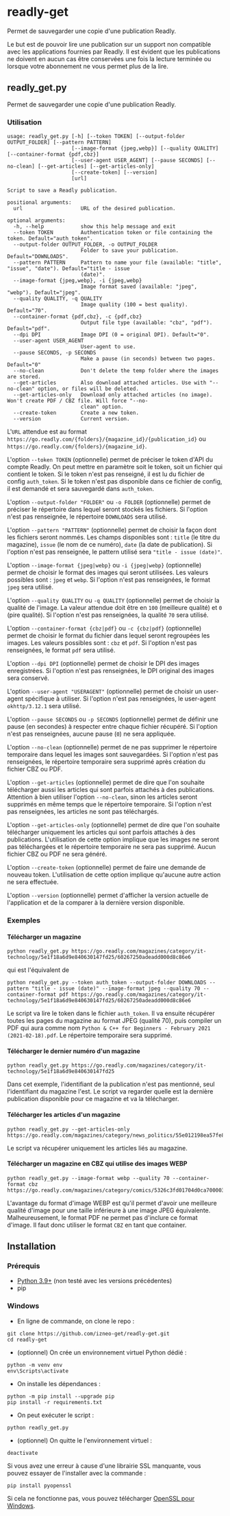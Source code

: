 # readly-get
Permet de sauvegarder une copie d'une publication Readly.

Le but est de pouvoir lire une publication sur un support non compatible avec les applications fournies par Readly. 
Il est évident que les publications ne doivent en aucun cas être conservées une fois la lecture terminée ou lorsque votre abonnement ne vous permet plus de la lire. 
 
## readly_get.py
Permet de sauvegarder une copie d'une publication Readly. 
 
### Utilisation
```
usage: readly_get.py [-h] [--token TOKEN] [--output-folder OUTPUT_FOLDER] [--pattern PATTERN]
                     [--image-format {jpeg,webp}] [--quality QUALITY] [--container-format {pdf,cbz}]
                     [--user-agent USER_AGENT] [--pause SECONDS] [--no-clean] [--get-articles] [--get-articles-only]
                     [--create-token] [--version]
                     [url]

Script to save a Readly publication.

positional arguments:
  url                   URL of the desired publication.

optional arguments:
  -h, --help            show this help message and exit
  --token TOKEN         Authentication token or file containing the token. Default="auth_token".
  --output-folder OUTPUT_FOLDER, -o OUTPUT_FOLDER
                        Folder to save your publication. Default="DOWNLOADS".
  --pattern PATTERN     Pattern to name your file (available: "title", "issue", "date"). Default="title - issue
                        (date)".
  --image-format {jpeg,webp}, -i {jpeg,webp}
                        Image format saved (available: "jpeg", "webp"). Default="jpeg".
  --quality QUALITY, -q QUALITY
                        Image quality (100 = best quality). Default="70".
  --container-format {pdf,cbz}, -c {pdf,cbz}
                        Output file type (available: "cbz", "pdf"). Default="pdf".
  --dpi DPI             Image DPI (0 = original DPI). Default="0".
  --user-agent USER_AGENT
                        User-agent to use.
  --pause SECONDS, -p SECONDS
                        Make a pause (in seconds) between two pages. Default="0"
  --no-clean            Don't delete the temp folder where the images are stored.
  --get-articles        Also download attached articles. Use with "--no-clean" option, or files will be deleted.
  --get-articles-only   Download only attached articles (no image). Won't create PDF / CBZ file. Will force "--no-
                        clean" option.
  --create-token        Create a new token.
  --version             Current version.
```

L'`URL` attendue est au format `https://go.readly.com/{folders}/{magazine_id}/{publication_id}` ou `https://go.readly.com/{folders}/{magazine_id}`.

L'option `--token TOKEN` (optionnelle) permet de préciser le token d'API du compte Readly. On peut mettre en paramètre soit le token, soit un fichier qui contient le token. 
Si le token n'est pas renseigné, il est lu du fichier de config `auth_token`. 
Si le token n'est pas disponible dans ce fichier de config, il est demandé et sera sauvegardé dans `auth_token`. 

L'option `--output-folder "FOLDER"` ou `-o FOLDER` (optionnelle) permet de préciser le répertoire dans lequel seront stockés les fichiers. 
Si l'option n'est pas renseignée, le répertoire `DOWNLOADS` sera utilisé. 

L'option `--pattern "PATTERN"` (optionnelle) permet de choisir la façon dont les fichiers seront nommés. 
Les champs disponibles sont : `title` (le titre du magazine), `issue` (le nom de ce numéro), `date` (la date de publication). 
Si l'option n'est pas renseignée, le pattern utilisé sera `"title - issue (date)"`. 

L'option `--image-format {jpeg|webp}` ou `-i {jpeg|webp}` (optionnelle) permet de choisir le format des images qui seront utilisées. 
Les valeurs possibles sont : `jpeg` et `webp`. 
Si l'option n'est pas renseignées, le format `jpeg` sera utilisé. 
 
L'option `--quality QUALITY` ou `-q QUALITY` (optionnelle) permet de choisir la qualité de l'image. 
La valeur attendue doit être en `100` (meilleure qualité) et `0` (pire qualité). 
Si l'option n'est pas renseignées, la qualité `70` sera utilisé. 

L'option `--container-format {cbz|pdf}` ou `-c {cbz|pdf}` (optionnelle) permet de choisir le format du fichier dans lequel seront regroupées les images. 
Les valeurs possibles sont : `cbz` et `pdf`. 
Si l'option n'est pas renseignées, le format `pdf` sera utilisé. 

L'option `--dpi DPI` (optionnelle) permet de choisir le DPI des images enregistrées. 
Si l'option n'est pas renseignées, le DPI original des images sera conservé. 

L'option `--user-agent "USERAGENT"` (optionnelle) permet de choisir un user-agent spécifique à utiliser. 
Si l'option n'est pas renseignées, le user-agent `okhttp/3.12.1` sera utilisé. 

L'option `--pause SECONDS` ou `-p SECONDS` (optionnelle) permet de définir une pause (en secondes) à respecter entre chaque fichier récupéré. 
Si l'option n'est pas renseignées, aucune pause (`0`) ne sera appliquée. 

L'option `--no-clean` (optionnelle) permet de ne pas supprimer le répertoire temporaire dans lequel les images sont sauvegardées. 
Si l'option n'est pas renseignées, le répertoire temporaire sera supprimé après création du fichier CBZ ou PDF. 

L'option `--get-articles` (optionnelle) permet de dire que l'on souhaite télécharger aussi les articles qui sont parfois attachés à des publications. Attention à bien utiliser l'option `--no-clean`, sinon les articles seront supprimés en même temps que le répertoire temporaire. 
Si l'option n'est pas renseignées, les articles ne sont pas téléchargés. 

L'option `--get-articles-only` (optionnelle) permet de dire que l'on souhaite télécharger uniquement les articles qui sont parfois attachés à des publications. L'utilisation de cette option implique que les images ne seront pas téléchargées et le répertoire temporaire ne sera pas supprimé. Aucun fichier CBZ ou PDF ne sera généré.  

L'option `--create-token` (optionnelle) permet de faire une demande de nouveau token. L'utilisation de cette option implique qu'aucune autre action ne sera effectuée. 

L'option `--version` (optionnelle) permet d'afficher la version actuelle de l'application et de la comparer à la dernière version disponible. 
  
  
### Exemples 
#### Télécharger un magazine
```
python readly_get.py https://go.readly.com/magazines/category/it-technology/5e1f18a6d9e840630147fd25/60267250adeadd000d8c86e6
```
qui est l'équivalent de 
```
python readly_get.py --token auth_token --output-folder DOWNLOADS --pattern "title - issue (date)" --image-format jpeg --quality 70 --container-format pdf https://go.readly.com/magazines/category/it-technology/5e1f18a6d9e840630147fd25/60267250adeadd000d8c86e6
```
Le script va lire le token dans le fichier `auth_token`. Il va ensuite récupérer toutes les pages du magazine au format JPEG (qualité 70), puis compiler un PDF qui aura comme nom `Python & C++ for Beginners - February 2021 (2021-02-18).pdf`. 
Le répertoire temporaire sera supprimé. 

#### Télécharger le dernier numéro d'un magazine
```
python readly_get.py https://go.readly.com/magazines/category/it-technology/5e1f18a6d9e840630147fd25
```
Dans cet exemple, l'identifiant de la publication n'est pas mentionné, seul l'identifiant du magazine l'est. 
Le script va regarder quelle est la dernière publication disponible pour ce magazine et va la télécharger. 

#### Télécharger les articles d'un magazine
```
python readly_get.py --get-articles-only https://go.readly.com/magazines/category/news_politics/55e012198ea57fe8d300002e
```
Le script va récupérer uniquement les articles liés au magazine. 

#### Télécharger un magazine en CBZ qui utilise des images WEBP
```
python readly_get.py --image-format webp --quality 70 --container-format cbz https://go.readly.com/magazines/category/comics/5326c3fd01704d0ca7000034
```
L'avantage du format d'image WEBP est qu'il permet d'avoir une meilleure qualité d'image pour une taille inférieure à une image JPEG équivalente. 
Malheureusement, le format PDF ne permet pas d'inclure ce format d'image. Il faut donc utiliser le format `CBZ` en tant que container. 
  
  
## Installation 
### Prérequis
- [Python 3.9+](https://www.python.org/downloads/windows/) (non testé avec les versions précédentes)
- pip

### Windows
- En ligne de commande, on clone le repo : 
```
git clone https://github.com/izneo-get/readly-get.git
cd readly-get
```
- (optionnel) On crée un environnement virtuel Python dédié : 
```
python -m venv env
env\Scripts\activate
```
- On installe les dépendances : 
```
python -m pip install --upgrade pip
pip install -r requirements.txt
```
- On peut exécuter le script :
```
python readly_get.py
```
- (optionnel) On quitte le l'environnement virtuel : 
```
deactivate
```

Si vous avez une erreur à cause d'une librairie SSL manquante, vous pouvez essayer de l'installer avec la commande :  
```
pip install pyopenssl
```
Si cela ne fonctionne pas, vous pouvez télécharger [OpenSSL pour Windows](http://gnuwin32.sourceforge.net/packages/openssl.htm). 

